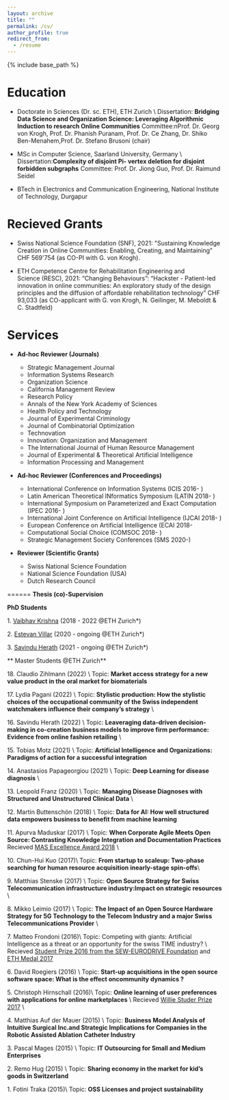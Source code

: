 ```yaml
---
layout: archive
title: ""
permalink: /cv/
author_profile: true
redirect_from:
  - /resume
---
```


{% include base_path %}


**Education**
======


* Doctorate in Sciences (Dr. sc. ETH), ETH Zurich \\
Dissertation: **Bridging Data Science and Organization Science: Leveraging Algorithmic Induction to research Online Communities** 
Committee:nProf. Dr. Georg von Krogh, Prof. Dr. Phanish Puranam, Prof. Dr. Ce Zhang, Dr. Shiko Ben-Menahem,Prof. Dr. Stefano Brusoni (chair)

* MSc in Computer Science, Saarland University, Germany \\
Dissertation:**Complexity of disjoint Pi- vertex deletion for disjoint forbidden subgraphs** 
Committee: Prof. Dr. Jiong Guo, Prof. Dr. Raimund Seidel

* BTech in Electronics and Communication Engineering, National Institute of Technology, Durgapur



Recieved Grants
======
* Swiss National Science Foundation (SNF), 2021: "Sustaining Knowledge Creation in Online Communities: Enabling, Creating, and Maintaining" CHF 569'754 (as CO-PI with G. von Krogh).

* ETH Competence Centre for Rehabilitation Engineering and Science (RESC), 2021: “Changing Behaviours”: “Hackster - Patient-led innovation in online communities: An exploratory study of the design principles and the diffusion of affordable rehabilitation technology” CHF 93,033 (as CO-applicant with G. von Krogh, N. Geilinger, M. Meboldt & C. Stadtfeld)
 

**Services**
======

* **Ad-hoc Reviewer (Journals)**
  * Strategic Management Journal
  * Information Systems Research
  * Organization Science
  * California Management Review
  * Research Policy
  * Annals of the New York Academy of Sciences
  * Health Policy and Technology
  * Journal of Experimental Criminology
  * Journal of Combinatorial Optimization
  * Technovation
  * Innovation: Organization and Management 
  * The International Journal of Human Resource Management
  * Journal of Experimental & Theoretical Artificial Intelligence
  * Information Processing and Management

* **Ad-hoc Reviewer (Conferences and Proceedings)**
  * International Conference on Information Systems (ICIS 2016- )
  * Latin American Theoretical INformatics Symposium (LATIN 2018- ) 
  * International Symposium on Parameterized and Exact Computation (IPEC 2016- ) 
  * International Joint Conference on Artificial Intelligence (IJCAI 2018- )
  * European Conference on Artificial Intelligence (ECAI 2018- 
  * Computational Social Choice (COMSOC 2018- )
  * Strategic Management Society Conferences (SMS 2020-)

* **Reviewer (Scientific Grants)**
  * Swiss National Science Foundation
  * National Science Foundation (USA)
  * Dutch Research Council
  


======
**Thesis (co)-Supervision**

**PhD Students**

  1\. [Vaibhav Krishna](https://smi.ethz.ch/group-people/phds/vaibhav.html) (2018 - 2022 @ETH Zurich*)

  2\. [Estevan Villar](https://smi.ethz.ch/group-people/phds/estevan.html) (2020 - ongoing @ETH Zurich*)

  3\. [Savindu Herath](https://smi.ethz.ch/group-people/phds/savindu.html) (2021 - ongoing  @ETH Zurich*)

** Master Students @ETH Zurich**


18\. Claudio Zihlmann (2022) \\
      Topic: **Market access strategy for a new value product in the oral market for biomaterials** 


17\. Lydia Pagani (2022) \\
      Topic: **Stylistic production: How the stylistic choices of the occupational community of the Swiss independent watchmakers influence their company’s strategy** \\

16\. Savindu Herath (2022) \\ 
      Topic: **Leaveraging data-driven decision-making in co-creation business models to improve firm performance: Evidence from online fashion retailing** \\

15\. Tobias Motz (2021) \\
      Topic: **Artificial Intelligence and Organizations: Paradigms of action for a successful integration**

  
14\. Anastasios Papageorgiou (2021) \\
      Topic: **Deep Learning for disease diagnosis** \\
 

13\. Leopold Franz (2020) \\ 
      Topic: **Managing Disease Diagnoses with Structured and Unstructured Clinical Data** \\ 


12\. Martin Buttensch&ouml;n (2018) \\ 
      Topic: **Data for AI: How well structured data empowers business to benefit from machine learning**

11\. Apurva Maduskar (2017) \\ 
  Topic: **When Corporate Agile Meets Open Source: Contrasting Knowledge Integration and Documentation Practices** 
  Recieved [MAS Excellence Award 2018](https://smi.ethz.ch/news-events/newschannel1/2018/10/awarded2.html) \\


10\. Chun-Hui Kuo (2017)\\ 
  Topic: **From startup to scaleup: Two-phase searching for human resource acquisition inearly-stage spin-offs**\\
 

9\. Matthias Stenske (2017) \\ 
  Topic: **Open Source Strategy for Swiss Telecommunication infrastructure industry:Impact on strategic resources** \\ 
   

8\. Mikko Leimio (2017) \\ 
  Topic: **The Impact of an Open Source Hardware Strategy for 5G Technology to the Telecom Industry and a major Swiss Telecommunications Provider** \\ 
 
7\. Matteo Frondoni (2016)\\
   Topic: Competing with giants: Artificial Intelligence as a threat or an opportunity for the swiss TIME industry? \\
         Recieved [Student Prize 2016 from the SEW-EURODRIVE Foundation](https://smi.ethz.ch/news-events/newschannel1/2017/03/konstantinos-trantopolous-awarded-eth-medal.html) and [ETH Medal 2017](https://smi.ethz.ch/news-events/newschannel1/2017/11/awarded1.html) 

6\. David Roegiers (2016) \\ 
    Topic: **Start-up acquisitions in the open source software space: What is the effect oncommunity dynamics ?** 

5\. Christoph Hirnschall (2016)\\ 
    Topic: **Online learning of user preferences with applications for online marketplaces** \\
          Recieved [Willie Studer Prize 2017](https://smi.ethz.ch/news-events/newschannel1/2017/11/awarded1.html) \\ 
        

4\. Matthias Auf der Mauer (2015) \\
    Topic: **Business Model Analysis of Intuitive Surgical Inc.and Strategic Implications for Companies in the Robotic Assisted Ablation Catheter Industry**

3\. Pascal Mages (2015)  \\
    Topic: **IT Outsourcing for Small and Medium Enterprises**

2\. Remo Hug (2015) \\ 
    Topic: **Sharing economy in the market for kid’s goods in Switzerland**

1\. Fotini Traka (2015)\\ 
    Topic: **OSS Licenses and project sustainability**

 

 
        

 
 

 

           







